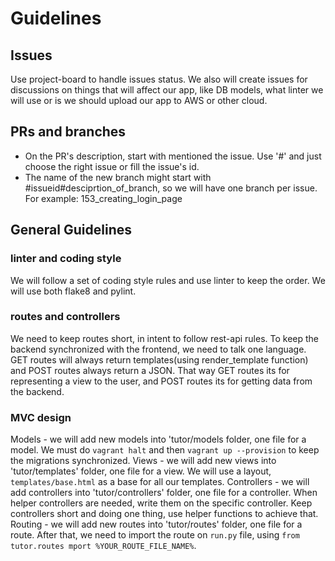 # Guidelines

## Issues
Use project-board to handle issues status.
We also will create issues for discussions on things that will affect our app, like DB models, what linter we will use or is we should upload our app to AWS or other cloud.


## PRs and branches
- On the PR's description, start with mentioned the issue. Use '#' and just choose the right issue or fill the issue's id.
- The name of the new branch might start with #issueid#desciprtion_of_branch, so we will have one branch per issue. 
For example: 153_creating_login_page


## General Guidelines
### linter and coding style
We will follow a set of coding style rules and use linter to keep the order.
We will use both flake8 and pylint.


### routes and controllers
We need to keep routes short, in intent to follow rest-api rules.
To keep the backend synchronized with the frontend, we need to talk one language.
GET routes will always return templates(using render_template function) and POST routes always return a JSON.
That way GET routes its for representing a view to the user, and POST routes its for getting data from the backend.


### MVC design
Models - we will add new models into 'tutor/models folder, one file for a model. We must do `vagrant halt` and then `vagrant up --provision` to keep the migrations synchronized.
Views - we will add new views into 'tutor/templates' folder, one file for a view. We will use a layout, `templates/base.html` as a base for all our templates. 
Controllers - we will add controllers into 'tutor/controllers' folder, one file for a controller. When helper controllers are needed, write them on the specific controller. Keep controllers short and doing one thing, use helper functions to achieve that.
Routing - we will add new routes into 'tutor/routes' folder, one file for a route. After that, we need to import the route on `run.py` file, using `from tutor.routes mport %YOUR_ROUTE_FILE_NAME%`.